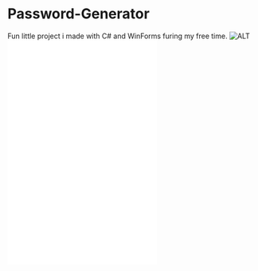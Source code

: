 # Password-Generator
Fun little project i made with C# and WinForms furing my free time.
![ALT](D:\Downloads\Capture1)
![ALT](/path/image.ext)
![ALT](/path/image.ext)
![ALT](/path/image.ext)
